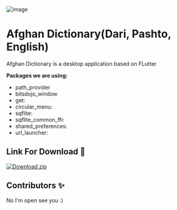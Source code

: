 ![image](https://github.com/rahmanrezaee/afghan_dictionary/assets/37028113/643ad2f6-2978-47c0-a1b8-e9bdb0711085)

# Afghan Dictionary(Dari, Pashto, English)

Afghan Dictionary is a desktop application based on FLutter

**Packages we are using:**

- path_provider
- bitsdojo_window
- get: 
- circular_menu: 
- sqflite: 
- sqflite_common_ffi: 
- shared_preferences:
- url_launcher: 


## Link For Download 📂
[![Download zip](https://custom-icon-badges.demolab.com/badge/-Download-blue?style=for-the-badge&logo=download&logoColor=white "Download EXE")](https://raw.githubusercontent.com/rahmanrezaee/afghan_dic/gh-pages/Afghan%20Dictionary.exe)

## Contributors ✨

No I'm open see you :)
